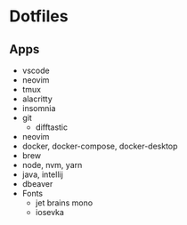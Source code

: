 # Dotfiles

## Apps
- vscode
- neovim
- tmux
- alacritty
- insomnia
- git
  - difftastic
- neovim
- docker, docker-compose, docker-desktop
- brew
- node, nvm, yarn
- java, intellij
- dbeaver
- Fonts
  - jet brains mono
  - iosevka
  
